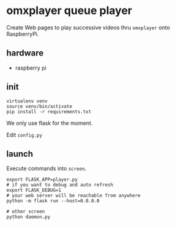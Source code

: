 # omxplayer queue player

Create Web pages to play successive videos thru ` omxplayer ` onto RaspberryPi.

## hardware

- raspberry pi

## init

```
virtualenv venv
source venv/bin/activate
pip install -r requirements.txt
```

We only use flask for the moment.

Edit ` config.py `


## launch

Execute commands into ` screen `.

```
export FLASK_APP=player.py
# if you want to debug and auto refresh
export FLASK_DEBUG=1
# your web server will be reachable from anywhere
python -m flask run --host=0.0.0.0

# other screen
python daemon.py
```

